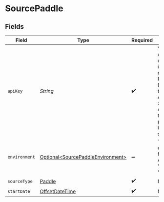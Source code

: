 # SourcePaddle


## Fields

| Field                                                                                                                                                                      | Type                                                                                                                                                                       | Required                                                                                                                                                                   | Description                                                                                                                                                                |
| -------------------------------------------------------------------------------------------------------------------------------------------------------------------------- | -------------------------------------------------------------------------------------------------------------------------------------------------------------------------- | -------------------------------------------------------------------------------------------------------------------------------------------------------------------------- | -------------------------------------------------------------------------------------------------------------------------------------------------------------------------- |
| `apiKey`                                                                                                                                                                   | *String*                                                                                                                                                                   | :heavy_check_mark:                                                                                                                                                         | Your Paddle API key. You can generate it by navigating to Paddle > Developer tools > Authentication > Generate API key. Treat this key like a password and keep it secure. |
| `environment`                                                                                                                                                              | [Optional\<SourcePaddleEnvironment>](../../models/shared/SourcePaddleEnvironment.md)                                                                                       | :heavy_minus_sign:                                                                                                                                                         | The environment for the Paddle API, either 'sandbox' or 'live'.                                                                                                            |
| `sourceType`                                                                                                                                                               | [Paddle](../../models/shared/Paddle.md)                                                                                                                                    | :heavy_check_mark:                                                                                                                                                         | N/A                                                                                                                                                                        |
| `startDate`                                                                                                                                                                | [OffsetDateTime](https://docs.oracle.com/javase/8/docs/api/java/time/OffsetDateTime.html)                                                                                  | :heavy_check_mark:                                                                                                                                                         | N/A                                                                                                                                                                        |